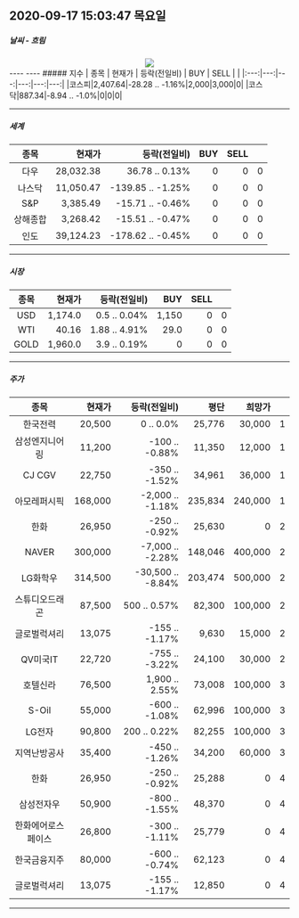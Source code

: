 ##  2020-09-17 15:03:47   목요일 
##### 날씨   -   흐림
<center><img src="../img/naver_weather_week.png"></center>
----
----
##### 지수
| 종목 | 현재가 | 등락(전일비) | BUY | SELL |   |
|:---:|---:|---:|---:|---:|---:|
|코스피|2,407.64|-28.28 .. -1.16%|2,000|3,000|0|
|코스닥|887.34|-8.94 .. -1.0%|0|0|0|

----
##### 세계
| 종목 | 현재가 | 등락(전일비) | BUY | SELL |   |
|:---:|---:|---:|---:|---:|---:|
|다우|28,032.38|36.78 .. 0.13%|0|0|0|
|나스닥|11,050.47|-139.85 .. -1.25%|0|0|0|
|S&P|3,385.49|-15.71 .. -0.46%|0|0|0|
|상해종합|3,268.42|-15.51 .. -0.47%|0|0|0|
|인도|39,124.23|-178.62 .. -0.45%|0|0|0|

----
##### 시장
| 종목 | 현재가 | 등락(전일비) | BUY | SELL |   |
|:---:|---:|---:|---:|---:|---:|
|USD|1,174.0|0.5 .. 0.04%|1,150|0|0|
|WTI|40.16|1.88 .. 4.91%|29.0|0|0|
|GOLD|1,960.0|3.9 .. 0.19%|0|0|0|

----
##### 주가
| 종목 | 현재가 | 등락(전일비) | 평단 | 희망가 | |
|:---:|---:|---:|---:|---:|---:|
|한국전력|20,500|0 .. 0.0%|25,776|30,000|1|
|삼성엔지니어링|11,200|-100 .. -0.88%|11,350|12,000|1|
|CJ CGV|22,750|-350 .. -1.52%|34,961|36,000|1|
|아모레퍼시픽|168,000|-2,000 .. -1.18%|235,834|240,000|1|
|한화|26,950|-250 .. -0.92%|25,630|0|2|
|NAVER|300,000|-7,000 .. -2.28%|148,046|400,000|2|
|LG화학우|314,500|-30,500 .. -8.84%|203,474|500,000|2|
|스튜디오드래곤|87,500|500 .. 0.57%|82,300|100,000|2|
|글로벌럭셔리|13,075|-155 .. -1.17%|9,630|15,000|2|
|QV미국IT|22,720|-755 .. -3.22%|24,100|30,000|2|
|호텔신라|76,500|1,900 .. 2.55%|73,008|100,000|3|
|S-Oil|55,000|-600 .. -1.08%|62,996|100,000|3|
|LG전자|90,800|200 .. 0.22%|82,255|100,000|3|
|지역난방공사|35,400|-450 .. -1.26%|34,200|60,000|3|
|한화|26,950|-250 .. -0.92%|25,288|0|4|
|삼성전자우|50,900|-800 .. -1.55%|48,370|0|4|
|한화에어로스페이스|26,800|-300 .. -1.11%|25,779|0|4|
|한국금융지주|80,000|-600 .. -0.74%|62,123|0|4|
|글로벌럭셔리|13,075|-155 .. -1.17%|12,850|0|4|

----
